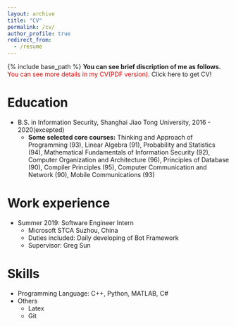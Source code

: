 ```yaml
---
layout: archive
title: "CV"
permalink: /cv/
author_profile: true
redirect_from:
  - /resume
---
```


{% include base_path %}
**You can see brief discription of me as follows.**
<font color="#dd0000">You can see more details in my CV(PDF version).</font>
  Click here to get CV!


Education
======
* B.S. in Information Security, Shanghai Jiao Tong University, 2016 - 2020(excepted)
  * **Some selected core courses:** Thinking and Approach of Programming (93), Linear Algebra (91), Probability and Statistics (94), Mathematical Fundamentals of Information Security (92), Computer Organization and Architecture (96), Principles of Database (90), Compiler Principles (95), Computer Communication and Network (90), Mobile Communications (93)


Work experience
======
* Summer 2019: Software Engineer Intern
  * Microsoft STCA Suzhou, China
  * Duties included: Daily developing of Bot Framework
  * Supervisor: Greg Sun

Skills
======
* Programming Language: C++, Python, MATLAB, C#
* Others
  * Latex
  * Git
  
